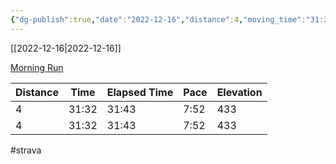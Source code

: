 ```yaml
---
{"dg-publish":true,"date":"2022-12-16","distance":4,"moving_time":"31:32","elapsed_time":"31:43","pace":"7:52","total_elevation_gain":433,"url":"https://www.strava.com/activities/8264697588","permalink":"/01-personal/strava/2022-12-16-morning-run/","dgPassFrontmatter":true}
---
```



[[2022-12-16\|2022-12-16]]

[Morning Run](https://www.strava.com/activities/8264697588)

| Distance | Time  | Elapsed Time | Pace | Elevation |
| -------- | ----- | ------------ | ---- | --------- |
| 4        | 31:32 | 31:43        | 7:52 | 433       |
| 4        | 31:32 | 31:43        | 7:52 | 433       |




#strava
